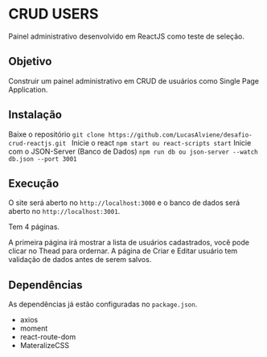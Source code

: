 # CRUD USERS

Painel administrativo desenvolvido em ReactJS como teste de seleção.

## Objetivo

Construir um painel administrativo em CRUD de usuários como Single Page Application.

## Instalação

Baixe o repositório ```git clone https://github.com/LucasAlviene/desafio-crud-reactjs.git ```
Inicie o react ```npm start ou react-scripts start```
Inicie com o JSON-Server (Banco de Dados) ```npm run db ou json-server --watch db.json --port 3001```

## Execução

O site será aberto no ``` http://localhost:3000 ``` e o banco de dados será aberto no ``` http://localhost:3001 ```.

Tem 4 páginas.

A primeira página irá mostrar a lista de usuários cadastrados, você pode clicar no Thead para ordernar.
A página de Criar e Editar usuário tem validação de dados antes de serem salvos.


## Dependências
As dependências já estão configuradas no ```package.json```.

- axios
- moment
- react-route-dom
- MateralizeCSS